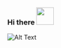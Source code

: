 ### Hi there <img src="https://media.giphy.com/media/vFKqnCdLPNOKc/giphy.gif" width="40" height="40" />

![Alt Text](https://media.giphy.com/media/vFKqnCdLPNOKc/giphy.gif)

<!--
**evirusky/evirusky** is a ✨ _special_ ✨ repository because its `README.md` (this file) appears on your GitHub profile.

Here are some ideas to get you started:

- 🔭 I’m currently working on ...
- 🌱 I’m currently learning ...
- 👯 I’m looking to collaborate on ...
- 🤔 I’m looking for help with ...
- 💬 Ask me about ...
- 📫 How to reach me: ...
- 😄 Pronouns: ...
- ⚡ Fun fact: ...
-->
